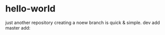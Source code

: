 # hello-world
just another repository
creating a noew branch is quick & simple.
dev add
master add:

